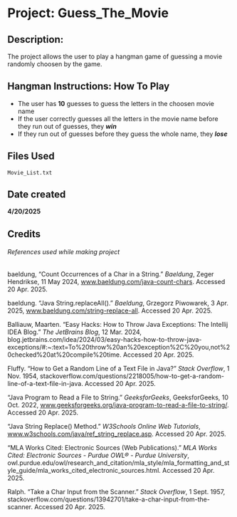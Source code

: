 # Project: Guess_The_Movie
## Description:

The project allows the user to play a hangman game of guessing a movie randomly choosen by the game.

## Hangman Instructions: How To Play

* The user has **10** guesses to guess the letters in the choosen movie name
* If the user correctly guesses all the letters in the movie name before they run out of guesses, they **_win_**
* If they run out of guesses before they guess the whole name, they **_lose_**

## Files Used
```
Movie_List.txt
```

## Date created

**4/20/2025**

## Credits
###### References used while making project

baeldung, “Count Occurrences of a Char in a String.” _Baeldung_, Zeger Hendrikse, 11 May 2024, www.baeldung.com/java-count-chars. Accessed 20 Apr. 2025.

baeldung. “Java String.replaceAll().” _Baeldung_, Grzegorz Piwowarek, 3 Apr. 2025, www.baeldung.com/string-replace-all. Accessed 20 Apr. 2025.

Balliauw, Maarten. “Easy Hacks: How to Throw Java Exceptions: The Intellij IDEA Blog.” _The JetBrains Blog_, 12 Mar. 2024, blog.jetbrains.com/idea/2024/03/easy-hacks-how-to-throw-java-exceptions/#:~:text=To%20throw%20an%20exception%2C%20you,not%20checked%20at%20compile%20time. Accessed 20 Apr. 2025.

Fluffy. “How to Get a Random Line of a Text File in Java?” _Stack Overflow_, 1 Nov. 1954, stackoverflow.com/questions/2218005/how-to-get-a-random-line-of-a-text-file-in-java. Accessed 20 Apr. 2025.

“Java Program to Read a File to String.” _GeeksforGeeks_, GeeksforGeeks, 10 Oct. 2022, www.geeksforgeeks.org/java-program-to-read-a-file-to-string/. Accessed 20 Apr. 2025.

“Java String Replace() Method.” _W3Schools Online Web Tutorials_, www.w3schools.com/java/ref_string_replace.asp. Accessed 20 Apr. 2025. 

“MLA Works Cited: Electronic Sources (Web Publications).” _MLA Works Cited: Electronic Sources - Purdue OWL® - Purdue University_, owl.purdue.edu/owl/research_and_citation/mla_style/mla_formatting_and_style_guide/mla_works_cited_electronic_sources.html. Accessed 20 Apr. 2025.

Ralph. “Take a Char Input from the Scanner.” _Stack Overflow_, 1 Sept. 1957, stackoverflow.com/questions/13942701/take-a-char-input-from-the-scanner. Accessed 20 Apr. 2025.
